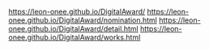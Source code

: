 https://leon-onee.github.io/DigitalAward/
https://leon-onee.github.io/DigitalAward/nomination.html
https://leon-onee.github.io/DigitalAward/detail.html
https://leon-onee.github.io/DigitalAward/works.html
